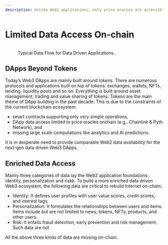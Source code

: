 ```yaml
---
description: Unlike Web2 applications, only price oracles are accessible to DApps.
---
```


# Limited Data Access On-chain

<figure><img src=".gitbook/assets/data-flow.png" alt=""><figcaption><p>Typical Data Flow for Data Driven Applications.</p></figcaption></figure>

## DApps Beyond Tokens

Today’s Web3 DApps are mainly built around tokens. There are numerous protocols and applications built on top of tokens: exchanges, wallets, NFTs, lending, liquidity pools and so on. Everything is built around asset management, trading and value sharing of tokens. Tokens are the main theme of DApp building in the past decade. This is due to the constraints of the current blockchain ecosystem:

* smart contracts supporting only very simple operations,
* DApp data access limited to price oracles onchain (e.g., Chainlink & Pyth Network), and
* missing large scale computations like analytics and AI predictions.

It is in desperate need to provide comparable Web2 data availability for the next-gen data driven Web3 DApps.

## Enriched  Data Access

Mainly three categories of data lay the Web2 application foundations: identity, personalization and riskk. To build a more enriched data driven Web3 ecosystem, the following data are critical to rebuild Internet on-chain:

* Identity: It defines user profiles with user value scores, credit scores, and interest tags.
* Personalization: It formulates the relationships between users and items. Items include but are not limited to news, tokens, NFTs, products, and other users.
* Risk: It entails fraud detection, early prevention and risk management. Such data are not&#x20;

All the above three kinds of data are missing on-chain.







